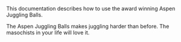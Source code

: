 This documentation describes how to use the award winning Aspen Juggling Balls.

The Aspen Juggling Balls makes juggling harder than before. The masochists in your life will love it.
